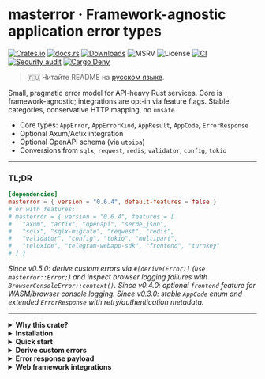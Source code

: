 # masterror · Framework-agnostic application error types

<!-- ⚠️ GENERATED FILE: edit README.template.md and run `cargo build` to refresh README.md before publishing.
     CI packaging will fail if README.md is stale. -->

[![Crates.io](https://img.shields.io/crates/v/masterror)](https://crates.io/crates/masterror)
[![docs.rs](https://img.shields.io/docsrs/masterror)](https://docs.rs/masterror)
[![Downloads](https://img.shields.io/crates/d/masterror)](https://crates.io/crates/masterror)
![MSRV](https://img.shields.io/badge/MSRV-1.90-blue)
![License](https://img.shields.io/badge/License-MIT%20or%20Apache--2.0-informational)
[![CI](https://github.com/RAprogramm/masterror/actions/workflows/ci.yml/badge.svg?branch=main)](https://github.com/RAprogramm/masterror/actions/workflows/ci.yml?query=branch%3Amain)
[![Security audit](https://github.com/RAprogramm/masterror/actions/workflows/ci.yml/badge.svg?branch=main&label=Security%20audit)](https://github.com/RAprogramm/masterror/actions/workflows/ci.yml?query=branch%3Amain)
[![Cargo Deny](https://img.shields.io/github/actions/workflow/status/RAprogramm/masterror/ci.yml?branch=main&label=Cargo%20Deny)](https://github.com/RAprogramm/masterror/actions/workflows/ci.yml?query=branch%3Amain)

> 🇷🇺 Читайте README на [русском языке](README.ru.md).

Small, pragmatic error model for API-heavy Rust services.
Core is framework-agnostic; integrations are opt-in via feature flags.
Stable categories, conservative HTTP mapping, no `unsafe`.

- Core types: `AppError`, `AppErrorKind`, `AppResult`, `AppCode`, `ErrorResponse`
- Optional Axum/Actix integration
- Optional OpenAPI schema (via `utoipa`)
- Conversions from `sqlx`, `reqwest`, `redis`, `validator`, `config`, `tokio`

---

### TL;DR

~~~toml
[dependencies]
masterror = { version = "0.6.4", default-features = false }
# or with features:
# masterror = { version = "0.6.4", features = [
#   "axum", "actix", "openapi", "serde_json",
#   "sqlx", "sqlx-migrate", "reqwest", "redis",
#   "validator", "config", "tokio", "multipart",
#   "teloxide", "telegram-webapp-sdk", "frontend", "turnkey"
# ] }
~~~

*Since v0.5.0: derive custom errors via `#[derive(Error)]` (`use masterror::Error;`) and inspect browser logging failures with `BrowserConsoleError::context()`.*
*Since v0.4.0: optional `frontend` feature for WASM/browser console logging.*
*Since v0.3.0: stable `AppCode` enum and extended `ErrorResponse` with retry/authentication metadata.*

---

<details>
  <summary><b>Why this crate?</b></summary>

- **Stable taxonomy.** Small set of `AppErrorKind` categories mapping conservatively to HTTP.
- **Framework-agnostic.** No assumptions, no `unsafe`, MSRV pinned.
- **Opt-in integrations.** Zero default features; you enable what you need.
- **Clean wire contract.** `ErrorResponse { status, code, message, details?, retry?, www_authenticate? }`.
- **One log at boundary.** Log once with `tracing`.
- **Less boilerplate.** Built-in conversions, compact prelude, and the
  native `masterror::Error` derive with `#[from]` / `#[error(transparent)]`
  support.
- **Consistent workspace.** Same error surface across crates.

</details>

<details>
  <summary><b>Installation</b></summary>

~~~toml
[dependencies]
# lean core
masterror = { version = "0.6.4", default-features = false }

# with Axum/Actix + JSON + integrations
# masterror = { version = "0.6.4", features = [
#   "axum", "actix", "openapi", "serde_json",
#   "sqlx", "sqlx-migrate", "reqwest", "redis",
#   "validator", "config", "tokio", "multipart",
#   "teloxide", "telegram-webapp-sdk", "frontend", "turnkey"
# ] }
~~~

**MSRV:** 1.90
**No unsafe:** forbidden by crate.

</details>

<details>
  <summary><b>Quick start</b></summary>

Create an error:

~~~rust
use masterror::{AppError, AppErrorKind};

let err = AppError::new(AppErrorKind::BadRequest, "Flag must be set");
assert!(matches!(err.kind, AppErrorKind::BadRequest));
~~~

With prelude:

~~~rust
use masterror::prelude::*;

fn do_work(flag: bool) -> AppResult<()> {
    if !flag {
        return Err(AppError::bad_request("Flag must be set"));
    }
    Ok(())
}
~~~

</details>

<details>
  <summary><b>Derive custom errors</b></summary>

~~~rust
use std::io;

use masterror::Error;

#[derive(Debug, Error)]
#[error("I/O failed: {source}")]
pub struct DomainError {
    #[from]
    #[source]
    source: io::Error,
}

#[derive(Debug, Error)]
#[error(transparent)]
pub struct WrappedDomainError(
    #[from]
    #[source]
    DomainError
);

fn load() -> Result<(), DomainError> {
    Err(io::Error::other("disk offline").into())
}

let err = load().unwrap_err();
assert_eq!(err.to_string(), "I/O failed: disk offline");

let wrapped = WrappedDomainError::from(err);
assert_eq!(wrapped.to_string(), "I/O failed: disk offline");
~~~

- `use masterror::Error;` brings the crate's derive macro into scope.
- `#[from]` automatically implements `From<...>` while ensuring wrapper shapes are
  valid.
- `#[error(transparent)]` enforces single-field wrappers that forward
  `Display`/`source` to the inner error.
- `masterror::error::template::ErrorTemplate` parses `#[error("...")]`
  strings, exposing literal and placeholder segments so custom derives can be
  implemented without relying on `thiserror`.
- `TemplateFormatter` mirrors `thiserror`'s formatter detection so existing
  derives that relied on hexadecimal, pointer or exponential renderers keep
  compiling.
- `TemplateFormatterKind` exposes the formatter trait requested by a
  placeholder, making it easy to branch on the requested rendering behaviour
  without manually matching every enum variant.

#### Formatter traits

Placeholders default to `Display` (`{value}`) but can opt into richer
formatters via the same specifiers supported by `thiserror` v2.
`TemplateFormatter::is_alternate()` tracks the `#` flag, while
`TemplateFormatterKind` exposes the underlying `core::fmt` trait so derived
code can branch on the requested renderer without manual pattern matching.
Unsupported formatters surface a compile error that mirrors `thiserror`'s
diagnostics.

| Specifier        | `core::fmt` trait          | Example output         | Notes |
|------------------|----------------------------|------------------------|-------|
| _default_        | `core::fmt::Display`       | `value`                | User-facing strings; `#` has no effect. |
| `:?` / `:#?`     | `core::fmt::Debug`         | `Struct { .. }` / multi-line | Mirrors `Debug`; `#` pretty-prints structs. |
| `:x` / `:#x`     | `core::fmt::LowerHex`      | `0x2a`                 | Hexadecimal; `#` prepends `0x`. |
| `:X` / `:#X`     | `core::fmt::UpperHex`      | `0x2A`                 | Uppercase hex; `#` prepends `0x`. |
| `:p` / `:#p`     | `core::fmt::Pointer`       | `0x1f00` / `0x1f00`    | Raw pointers; `#` is accepted for compatibility. |
| `:b` / `:#b`     | `core::fmt::Binary`        | `101010` / `0b101010` | Binary; `#` prepends `0b`. |
| `:o` / `:#o`     | `core::fmt::Octal`         | `52` / `0o52`         | Octal; `#` prepends `0o`. |
| `:e` / `:#e`     | `core::fmt::LowerExp`      | `1.5e-2`              | Scientific notation; `#` forces the decimal point. |
| `:E` / `:#E`     | `core::fmt::UpperExp`      | `1.5E-2`              | Uppercase scientific; `#` forces the decimal point. |

- `TemplateFormatterKind::supports_alternate()` reports whether the `#` flag is
  meaningful for the requested trait (pointer accepts it even though the output
  matches the non-alternate form).
- `TemplateFormatterKind::specifier()` returns the canonical format specifier
  character when one exists, enabling custom derives to re-render placeholders
  in their original style.
- `TemplateFormatter::from_kind(kind, alternate)` reconstructs a formatter from
  the lightweight `TemplateFormatterKind`, making it easy to toggle the
  alternate flag in generated code.

~~~rust
use core::ptr;

use masterror::Error;

#[derive(Debug, Error)]
#[error(
    "debug={payload:?}, hex={id:#x}, ptr={ptr:p}, bin={mask:#b}, \
     oct={mask:o}, lower={ratio:e}, upper={ratio:E}"
)]
struct FormattedError {
    id: u32,
    payload: String,
    ptr: *const u8,
    mask: u8,
    ratio: f32,
}

let err = FormattedError {
    id: 0x2a,
    payload: "hello".into(),
    ptr: ptr::null(),
    mask: 0b1010_0001,
    ratio: 0.15625,
};

let rendered = err.to_string();
assert!(rendered.contains("debug=\"hello\""));
assert!(rendered.contains("hex=0x2a"));
assert!(rendered.contains("ptr=0x0"));
assert!(rendered.contains("bin=0b10100001"));
assert!(rendered.contains("oct=241"));
assert!(rendered.contains("lower=1.5625e-1"));
assert!(rendered.contains("upper=1.5625E-1"));
~~~

~~~rust
use masterror::error::template::{
    ErrorTemplate, TemplateFormatter, TemplateFormatterKind
};

let template = ErrorTemplate::parse("{code:#x} → {payload:?}").expect("parse");
let mut placeholders = template.placeholders();

let code = placeholders.next().expect("code placeholder");
let code_formatter = code.formatter();
assert!(matches!(
    code_formatter,
    TemplateFormatter::LowerHex { alternate: true }
));
let code_kind = code_formatter.kind();
assert_eq!(code_kind, TemplateFormatterKind::LowerHex);
assert!(code_formatter.is_alternate());
assert_eq!(code_kind.specifier(), Some('x'));
assert!(code_kind.supports_alternate());
let lowered = TemplateFormatter::from_kind(code_kind, false);
assert!(matches!(
    lowered,
    TemplateFormatter::LowerHex { alternate: false }
));

let payload = placeholders.next().expect("payload placeholder");
let payload_formatter = payload.formatter();
assert_eq!(
    payload_formatter,
    TemplateFormatter::Debug { alternate: false }
);
let payload_kind = payload_formatter.kind();
assert_eq!(payload_kind, TemplateFormatterKind::Debug);
assert_eq!(payload_kind.specifier(), Some('?'));
assert!(payload_kind.supports_alternate());
let pretty_debug = TemplateFormatter::from_kind(payload_kind, true);
assert!(matches!(
    pretty_debug,
    TemplateFormatter::Debug { alternate: true }
));
assert!(pretty_debug.is_alternate());
~~~

> **Compatibility with `thiserror` v2:** the derive understands the extended
> formatter set introduced in `thiserror` 2.x and reports identical diagnostics
> for unsupported specifiers, so migrating existing derives is drop-in.

```rust
use masterror::error::template::{ErrorTemplate, TemplateIdentifier};

let template = ErrorTemplate::parse("{code}: {message}").expect("parse");
let display = template.display_with(|placeholder, f| match placeholder.identifier() {
    TemplateIdentifier::Named("code") => write!(f, "{}", 404),
    TemplateIdentifier::Named("message") => f.write_str("Not Found"),
    _ => Ok(()),
});

assert_eq!(display.to_string(), "404: Not Found");
```

</details>

<details>
  <summary><b>Error response payload</b></summary>

~~~rust
use masterror::{AppError, AppErrorKind, AppCode, ErrorResponse};
use std::time::Duration;

let app_err = AppError::new(AppErrorKind::Unauthorized, "Token expired");
let resp: ErrorResponse = (&app_err).into()
    .with_retry_after_duration(Duration::from_secs(30))
    .with_www_authenticate(r#"Bearer realm="api", error="invalid_token""#);

assert_eq!(resp.status, 401);
~~~

</details>

<details>
  <summary><b>Web framework integrations</b></summary>

<details>
  <summary>Axum</summary>

~~~rust
// features = ["axum", "serde_json"]
...
    assert!(payload.is_object());

    #[cfg(target_arch = "wasm32")]
    {
        if let Err(console_err) = err.log_to_browser_console() {
            eprintln!(
                "failed to log to browser console: {:?}",
                console_err.context()
            );
        }
    }

    Ok(())
}
~~~

- On non-WASM targets `log_to_browser_console` returns
  `BrowserConsoleError::UnsupportedTarget`.
- `BrowserConsoleError::context()` exposes optional browser diagnostics for
  logging/telemetry when console logging fails.

</details>

<details>
  <summary><b>Feature flags</b></summary>

- `axum` — IntoResponse integration with structured JSON bodies
- `actix` — Actix Web ResponseError and Responder implementations
- `openapi` — Generate utoipa OpenAPI schema for ErrorResponse
- `serde_json` — Attach structured JSON details to AppError
- `sqlx` — Classify sqlx_core::Error variants into AppError kinds
- `sqlx-migrate` — Map sqlx::migrate::MigrateError into AppError (Database)
- `reqwest` — Classify reqwest::Error as timeout/network/external API
- `redis` — Map redis::RedisError into cache-aware AppError
- `validator` — Convert validator::ValidationErrors into validation failures
- `config` — Propagate config::ConfigError as configuration issues
- `tokio` — Classify tokio::time::error::Elapsed as timeout
- `multipart` — Handle axum multipart extraction errors
- `teloxide` — Convert teloxide_core::RequestError into domain errors
- `telegram-webapp-sdk` — Surface Telegram WebApp validation failures
- `frontend` — Log to the browser console and convert to JsValue on WASM
- `turnkey` — Ship Turnkey-specific error taxonomy and conversions

</details>

<details>
  <summary><b>Conversions</b></summary>

- `std::io::Error` → Internal
- `String` → BadRequest
- `sqlx::Error` → NotFound/Database
- `redis::RedisError` → Cache
- `reqwest::Error` → Timeout/Network/ExternalApi
- `axum::extract::multipart::MultipartError` → BadRequest
- `validator::ValidationErrors` → Validation
- `config::ConfigError` → Config
- `tokio::time::error::Elapsed` → Timeout
- `teloxide_core::RequestError` → RateLimited/Network/ExternalApi/Deserialization/Internal
- `telegram_webapp_sdk::utils::validate_init_data::ValidationError` → TelegramAuth

</details>

<details>
  <summary><b>Typical setups</b></summary>

Minimal core:

~~~toml
masterror = { version = "0.6.4", default-features = false }
~~~

API (Axum + JSON + deps):

~~~toml
masterror = { version = "0.6.4", features = [
  "axum", "serde_json", "openapi",
  "sqlx", "reqwest", "redis", "validator", "config", "tokio"
] }
~~~

API (Actix + JSON + deps):

~~~toml
masterror = { version = "0.6.4", features = [
  "actix", "serde_json", "openapi",
  "sqlx", "reqwest", "redis", "validator", "config", "tokio"
] }
~~~

</details>

<details>
  <summary><b>Turnkey</b></summary>

~~~rust
// features = ["turnkey"]
use masterror::turnkey::{classify_turnkey_error, TurnkeyError, TurnkeyErrorKind};
use masterror::{AppError, AppErrorKind};

// Classify a raw SDK/provider error
let kind = classify_turnkey_error("429 Too Many Requests");
assert!(matches!(kind, TurnkeyErrorKind::RateLimited));

// Wrap into AppError
let e = TurnkeyError::new(TurnkeyErrorKind::RateLimited, "throttled upstream");
let app: AppError = e.into();
assert_eq!(app.kind, AppErrorKind::RateLimited);
~~~

</details>

<details>
  <summary><b>Migration 0.2 → 0.3</b></summary>

- Use `ErrorResponse::new(status, AppCode::..., "msg")` instead of legacy
- New helpers: `.with_retry_after_secs`, `.with_retry_after_duration`, `.with_www_authenticate`
- `ErrorResponse::new_legacy` is temporary shim

</details>

<details>
  <summary><b>Versioning & MSRV</b></summary>

Semantic versioning. Breaking API/wire contract → major bump.
MSRV = 1.90 (may raise in minor, never in patch).

</details>

<details>
  <summary><b>Release checklist</b></summary>

1. `cargo +nightly fmt --`
1. `cargo clippy -- -D warnings`
1. `cargo test --all`
1. `cargo build` (regenerates README.md from the template)
1. `cargo doc --no-deps`
1. `cargo package --locked`

</details>

<details>
  <summary><b>Non-goals</b></summary>

- Not a general-purpose error aggregator like `anyhow`
- Not a replacement for your domain errors

</details>

<details>
  <summary><b>License</b></summary>

Apache-2.0 OR MIT, at your option.

</details>
